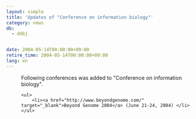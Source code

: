 ```yaml
---
layout: simple
title: 'Updates of "Conference on information biology"'
category: news
db:
  - ddbj


date: 2004-05-14T00:00:00+09:00
retire_time: 2004-05-14T00:00:00+09:00
lang: en
---
```


<dd>Following conferences was added to "Conference on information biology".

    <ul>
        <li><a href="http://www.beyondgenome.com/" target="_blank">Beyond Genome 2004</a> (June 21-24, 2004) </li>
    </ul>
</dd>
